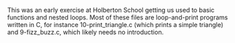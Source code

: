 This was an early exercise at Holberton School getting us used to basic functions
and nested loops. Most of these files are loop-and-print programs written in C,
for instance 10-print_triangle.c (which prints a simple triangle) and
9-fizz_buzz.c, which likely needs no introduction.